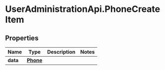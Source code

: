 # UserAdministrationApi.PhoneCreateItem

## Properties
Name | Type | Description | Notes
------------ | ------------- | ------------- | -------------
**data** | [**Phone**](Phone.md) |  | 


